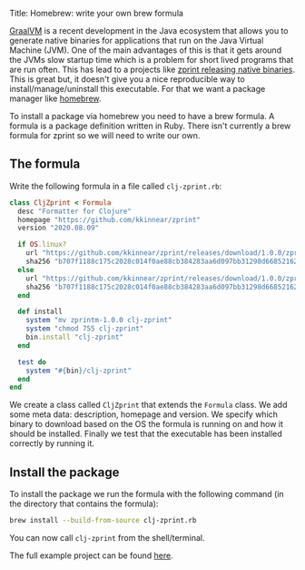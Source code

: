 Title: Homebrew: write your own brew formula

[GraalVM](https://www.graalvm.org/) is a recent development in the Java ecosystem that allows you to generate native binaries for applications that run on the Java Virtual Machine (JVM). One of the main advantages of this is that it gets around the JVMs slow startup time which is a problem for short lived programs that are run often. This has lead to a projects like [zprint releasing native binaries](https://github.com/kkinnear/zprint/releases/tag/1.0.0). This is great but, it doesn't give you a nice reproducible way to install/manage/uninstall this executable. For that we want a package manager like [homebrew](https://brew.sh/).

To install a package via homebrew you need to have a brew formula. A formula is a package definition written in Ruby. There isn't currently a brew formula for zprint so we will need to write our own.

## The formula

Write the following formula in a file called `clj-zprint.rb`:

```Ruby
class CljZprint < Formula
  desc "Formatter for Clojure"
  homepage "https://github.com/kkinnear/zprint"
  version "2020.08.09"

  if OS.linux?
    url "https://github.com/kkinnear/zprint/releases/download/1.0.0/zprintl-1.0.0"
    sha256 "b707f1188c175c2028c014f0ae88cb384283aa6d097bb31298d66852162581b1"
  else
    url "https://github.com/kkinnear/zprint/releases/download/1.0.0/zprintm-1.0.0"
    sha256 "b707f1188c175c2028c014f0ae88cb384283aa6d097bb31298d66852162581b1"
  end

  def install
    system "mv zprintm-1.0.0 clj-zprint"
    system "chmod 755 clj-zprint"
    bin.install "clj-zprint"
  end

  test do
    system "#{bin}/clj-zprint"
  end
end
```

We create a class called `CljZprint` that extends the `Formula` class. We add some meta data: description, homepage and version. We specify which binary to download based on the OS the formula is running on and how it should be installed.
Finally we test that the executable has been installed correctly by running it.

## Install the package

To install the package we run the formula with the following command (in the directory that contains the formula):

```bash
brew install --build-from-source clj-zprint.rb
```

You can now call `clj-zprint` from the shell/terminal.

The full example project can be found
[here](https://github.com/andersmurphy/clj-cookbook/blob/master/brew-formulae/README.md).
